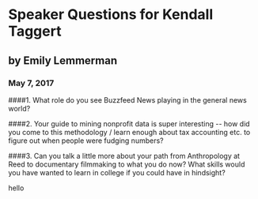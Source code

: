# Speaker Questions for Kendall Taggert
## by Emily Lemmerman
### May 7, 2017

####1. What role do you see Buzzfeed News playing in the general news world?

####2. Your guide to mining nonprofit data is super interesting -- how did you come to this methodology / learn enough about tax accounting
etc. to figure out when people were fudging numbers?

####3. Can you talk a little more about your path from Anthropology at Reed to documentary filmmaking to what you do now? What skills
would you have wanted to learn in college if you could have in hindsight?

hello

